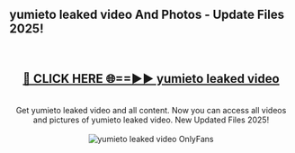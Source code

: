 <h2>yumieto leaked video And Photos - Update Files 2025!</h2>
<br>
<div align="center">
<h2><a href="https://betterlinks.top/A2PfLJ" rel="nofollow">🔴 CLICK HERE 🌐==►► yumieto leaked video</a></h2>
<br>
Get yumieto leaked video and all content. Now you can access all videos and pictures of yumieto leaked video. New Updated Files 2025!
<br>
<br>
<a href="https://betterlinks.top/A2PfLJ" rel="nofollow" data-target="animated-image.originalLink"><img src="https://i.imgur.com/dJHk4Zq.gif" alt="yumieto leaked video OnlyFans" style="max-width: 100%; display: inline-block;" data-target="animated-image.originalImage"></a>
</div>
<br>
